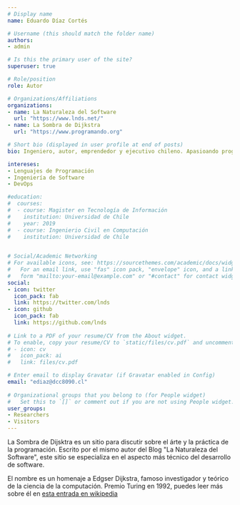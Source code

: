 ```yaml
---
# Display name
name: Eduardo Díaz Cortés

# Username (this should match the folder name)
authors:
- admin

# Is this the primary user of the site?
superuser: true

# Role/position
role: Autor

# Organizations/Affiliations
organizations:
- name: La Naturaleza del Software
  url: "https://www.lnds.net/"
- name: La Sombra de Dijkstra
  url: "https://www.programando.org"

# Short bio (displayed in user profile at end of posts)
bio: Ingeniero, autor, emprendedor y ejecutivo chileno. Apasioando programador.

intereses:
- Lenguajes de Programación
- Ingeniería de Software
- DevOps

#education:
#  courses:
#  - course: Magister en Tecnología de Información
#    institution: Universidad de Chile
#    year: 2019
#  - course: Ingenierio Civil en Computación
#    institution: Universidad de Chile
 

# Social/Academic Networking
# For available icons, see: https://sourcethemes.com/academic/docs/widgets/#icons
#   For an email link, use "fas" icon pack, "envelope" icon, and a link in the
#   form "mailto:your-email@example.com" or "#contact" for contact widget.
social:
- icon: twitter
  icon_pack: fab
  link: https://twitter.com/lnds
- icon: github
  icon_pack: fab
  link: https://github.com/lnds
  
# Link to a PDF of your resume/CV from the About widget.
# To enable, copy your resume/CV to `static/files/cv.pdf` and uncomment the lines below.  
# - icon: cv
#   icon_pack: ai
#   link: files/cv.pdf

# Enter email to display Gravatar (if Gravatar enabled in Config)
email: "ediaz@dcc8090.cl"
  
# Organizational groups that you belong to (for People widget)
#   Set this to `[]` or comment out if you are not using People widget.  
user_groups:
- Researchers
- Visitors
---
```


La Sombra de Dijsktra es un sitio para discutir sobre el árte y la práctica de la programación. Escrito por el mismo autor del Blog "La Naturaleza del Software", este sitio se especializa en el aspecto más técnico del desarrollo de software.

El nombre es un homenaje a Edgser Dijkstra, famoso investigador y teórico de la ciencia de la computación. Premio Turing en 1992, puedes leer más sobre él en [esta entrada en wikipedia](https://es.wikipedia.org/wiki/Edsger_Dijkstra)
